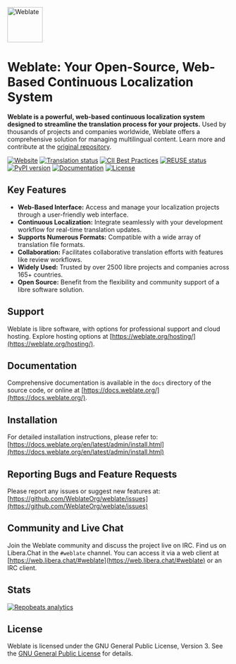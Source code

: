 <a href="https://weblate.org/"><img src="https://s.weblate.org/cdn/Logo-Darktext-borders.png" alt="Weblate" height="80px"></a>

# Weblate: Your Open-Source, Web-Based Continuous Localization System

**Weblate is a powerful, web-based continuous localization system designed to streamline the translation process for your projects.**  Used by thousands of projects and companies worldwide, Weblate offers a comprehensive solution for managing multilingual content. Learn more and contribute at the [original repository](https://github.com/WeblateOrg/weblate).

[![Website](https://img.shields.io/badge/website-weblate.org-blue.svg)](https://weblate.org/)
[![Translation status](https://hosted.weblate.org/widget/weblate/svg-badge.svg)](https://hosted.weblate.org/engage/weblate/)
[![CII Best Practices](https://www.bestpractices.dev/projects/552/badge)](https://www.bestpractices.dev/en/projects/552)
[![REUSE status](https://api.reuse.software/badge/github.com/WeblateOrg/weblate)](https://api.reuse.software/info/github.com/WeblateOrg/weblate)
[![PyPI version](https://img.shields.io/pypi/v/weblate.svg)](https://pypi.org/project/Weblate/)
[![Documentation](https://readthedocs.org/projects/weblate/badge/)](https://docs.weblate.org/)
[![License](https://img.shields.io/github/license/WeblateOrg/weblate.svg)](https://github.com/WeblateOrg/weblate/blob/main/COPYING)

## Key Features

*   **Web-Based Interface:**  Access and manage your localization projects through a user-friendly web interface.
*   **Continuous Localization:**  Integrate seamlessly with your development workflow for real-time translation updates.
*   **Supports Numerous Formats:** Compatible with a wide array of translation file formats.
*   **Collaboration:**  Facilitates collaborative translation efforts with features like review workflows.
*   **Widely Used:** Trusted by over 2500 libre projects and companies across 165+ countries.
*   **Open Source:**  Benefit from the flexibility and community support of a libre software solution.

## Support

Weblate is libre software, with options for professional support and cloud hosting. Explore hosting options at [https://weblate.org/hosting/](https://weblate.org/hosting/).

## Documentation

Comprehensive documentation is available in the `docs` directory of the source code, or online at [https://docs.weblate.org/](https://docs.weblate.org/).

## Installation

For detailed installation instructions, please refer to: [https://docs.weblate.org/en/latest/admin/install.html](https://docs.weblate.org/en/latest/admin/install.html)

## Reporting Bugs and Feature Requests

Please report any issues or suggest new features at: [https://github.com/WeblateOrg/weblate/issues](https://github.com/WeblateOrg/weblate/issues)

## Community and Live Chat

Join the Weblate community and discuss the project live on IRC.  Find us on Libera.Chat in the `#weblate` channel. You can access it via a web client at [https://web.libera.chat/#weblate](https://web.libera.chat/#weblate) or an IRC client.

## Stats

[![Repobeats analytics](https://repobeats.axiom.co/api/embed/e0cfcc1b19f13f78669d3a93ca26b59974faaa22.svg)](https://repobeats.axiom.co/api/embed/e0cfcc1b19f13f78669d3a93ca26b59974faaa22.svg)

## License

Weblate is licensed under the GNU General Public License, Version 3. See the [GNU General Public License](https://www.gnu.org/licenses/gpl-3.0.html) for details.